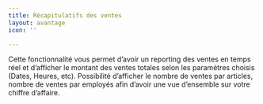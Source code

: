 ```yaml
---
title: Récapitulatifs des ventes
layout: avantage
icon: ''

---
```

Cette fonctionnalité vous permet d’avoir un reporting des ventes en temps réel et d’afficher le montant des ventes totales selon les paramètres choisis (Dates, Heures, etc). Possibilité d’afficher le nombre de ventes par articles, nombre de ventes par employés afin d’avoir une vue d’ensemble sur votre chiffre d’affaire.